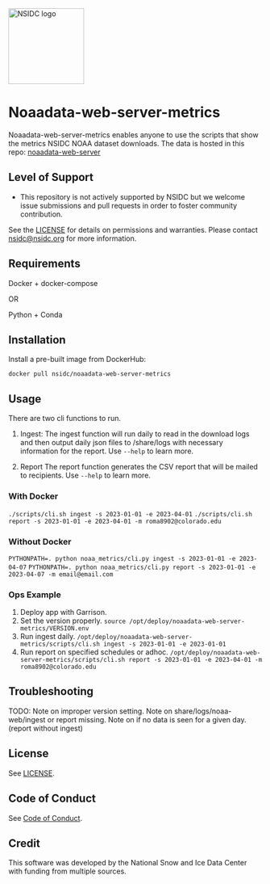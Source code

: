 <img alt="NSIDC logo" src="https://nsidc.org/themes/custom/nsidc/logo.svg" width="150" />


# Noaadata-web-server-metrics

Noaadata-web-server-metrics enables anyone to use the scripts that show the 
metrics NSIDC NOAA dataset downloads. The data is hosted in this repo: [noaadata-web-server](https://github.com/nsidc/noaadata-web-server)

## Level of Support

* This repository is not actively supported by NSIDC but we welcome issue 
  submissions and pull requests in order to foster community contribution.

See the [LICENSE](LICENSE) for details on permissions and warranties. Please 
contact nsidc@nsidc.org for more information.

## Requirements

Docker + docker-compose

OR

Python + Conda

## Installation

Install a pre-built image from DockerHub:

`docker pull nsidc/noaadata-web-server-metrics`

## Usage

There are two cli functions to run.
1. Ingest:
  The ingest function will run daily to read in the download logs and then output daily json files to /share/logs with necessary information for the report. Use `--help` to learn more.

2. Report
  The report function generates the CSV report that will be mailed to recipients. Use `--help` to learn more.

### With Docker
`./scripts/cli.sh ingest -s 2023-01-01 -e 2023-04-01`
`./scripts/cli.sh report -s 2023-01-01 -e 2023-04-01 -m roma8902@colorado.edu`

###  Without Docker
`PYTHONPATH=. python noaa_metrics/cli.py ingest -s 2023-01-01 -e 2023-04-07`
`PYTHONPATH=. python noaa_metrics/cli.py report -s 2023-01-01 -e 2023-04-07 -m email@email.com`

### Ops Example
1. Deploy app with Garrison. 
2. Set the version properly. `source /opt/deploy/noaadata-web-server-metrics/VERSION.env`
3. Run ingest daily. `/opt/deploy/noaadata-web-server-metrics/scripts/cli.sh ingest -s 2023-01-01 -e 2023-01-01`
4. Run report on specified schedules or adhoc. `/opt/deploy/noaadata-web-server-metrics/scripts/cli.sh report -s 2023-01-01 -e 2023-04-01 -m roma8902@colorado.edu`

## Troubleshooting

TODO: Note on improper version setting.
Note on share/logs/noaa-web/ingest or report missing.
Note on if no data is seen for a given day.(report without ingest)

## License

See [LICENSE](LICENSE).

## Code of Conduct

See [Code of Conduct](CODE_OF_CONDUCT.md).

## Credit

This software was developed by the National Snow and Ice Data Center with 
funding from multiple sources.
